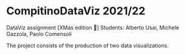 # CompitinoDataViz 2021/22
DataViz assignment [XMas edition 🎅]
Students: Alberto Usai, Michele Gazzola, Paolo Comensoli

The project consists of the production of two data visualizations.
